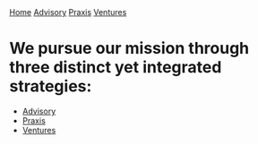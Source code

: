 <div class="topnav">
  <a class="active" href="#/index.md">Home</a>
  <a href="/advisory.md">Advisory</a>
  <a href="/praxis.md">Praxis</a>
  <a href="ventures.md">Ventures</a>
</div>

# We pursue our mission through three distinct yet integrated strategies:
* [Advisory](/advisory.md)
* [Praxis](/praxis.md)
* [Ventures](/ventures.md)
